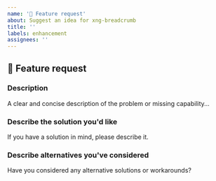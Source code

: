 ```yaml
---
name: '🧩 Feature request'
about: Suggest an idea for xng-breadcrumb
title: ''
labels: enhancement
assignees: ''
---
```


## 🧩 Feature request

### Description

<!-- ✍️--> A clear and concise description of the problem or missing capability...

### Describe the solution you'd like

<!-- ✍️--> If you have a solution in mind, please describe it.

### Describe alternatives you've considered

<!-- ✍️--> Have you considered any alternative solutions or workarounds?
